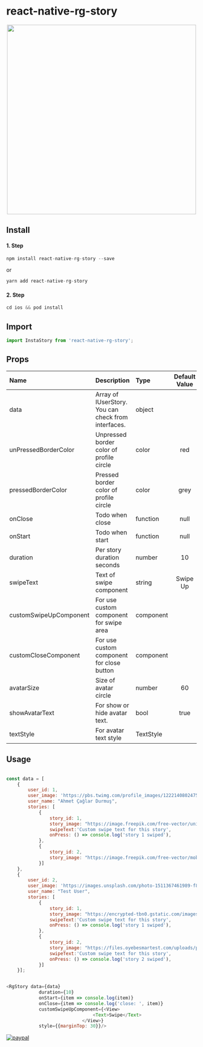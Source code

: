 # react-native-rg-story

<p align="center">
<img src="./images/example.gif" height="500" />
</p>

## Install

#### 1. Step
```javascript
npm install react-native-rg-story --save
```
or

```javascript
yarn add react-native-rg-story 
```

#### 2. Step
```javascript
cd ios && pod install
```

## Import
```javascript
import InstaStory from 'react-native-rg-story';
```

## Props
| Name | Description                                         | Type      | Default Value |
| :--- |:----------------------------------------------------|:----------|:-------------:|
| data | Array of IUserStory. You can check from interfaces. | object    |               |
| unPressedBorderColor | Unpressed border color of profile circle            | color     |      red      |
| pressedBorderColor | Pressed border color of profile circle              | color     |     grey      |
| onClose | Todo when close                                     | function  |     null      |
| onStart | Todo when start                                     | function  |     null      |
| duration | Per story duration seconds                          | number    |      10       |
| swipeText | Text of swipe component                             | string    |   Swipe Up    |
| customSwipeUpComponent | For use custom component for swipe area             | component |               |
| customCloseComponent | For use custom component for close button           | component |               |
| avatarSize | Size of avatar circle                               | number    |      60       |
| showAvatarText | For show or hide avatar text.                       | bool      |     true      |
| textStyle | For avatar text style                               | TextStyle      |           |

## Usage
```javascript

const data = [
    {
        user_id: 1,
        user_image: 'https://pbs.twimg.com/profile_images/1222140802475773952/61OmyINj.jpg',
        user_name: "Ahmet Çağlar Durmuş",
        stories: [
            {
                story_id: 1,
                story_image: "https://image.freepik.com/free-vector/universe-mobile-wallpaper-with-planets_79603-600.jpg",
                swipeText:'Custom swipe text for this story',
                onPress: () => console.log('story 1 swiped'),
            },
            {
                story_id: 2,
                story_image: "https://image.freepik.com/free-vector/mobile-wallpaper-with-fluid-shapes_79603-601.jpg",
            }]
    },
    {
        user_id: 2,
        user_image: 'https://images.unsplash.com/photo-1511367461989-f85a21fda167?ixid=MnwxMjA3fDB8MHxzZWFyY2h8Mnx8cHJvZmlsZXxlbnwwfHwwfHw%3D&ixlib=rb-1.2.1&w=1000&q=80',
        user_name: "Test User",
        stories: [
            {
                story_id: 1,
                story_image: "https://encrypted-tbn0.gstatic.com/images?q=tbn:ANd9GcTjORKvjcbMRGYPR3QIs3MofoWkD4wHzRd_eg&usqp=CAU",
                swipeText:'Custom swipe text for this story',
                onPress: () => console.log('story 1 swiped'),
            },
            {
                story_id: 2,
                story_image: "https://files.oyebesmartest.com/uploads/preview/vivo-u20-mobile-wallpaper-full-hd-(1)qm6qyz9v60.jpg",
                swipeText:'Custom swipe text for this story',
                onPress: () => console.log('story 2 swiped'),
            }]
    }];


<RgStory data={data}
            duration={10}
            onStart={item => console.log(item)}
            onClose={item => console.log('close: ', item)}
            customSwipeUpComponent={<View>
                                <Text>Swipe</Text>
                            </View>}
            style={{marginTop: 30}}/>

```



[![paypal](https://www.paypalobjects.com/en_US/i/btn/btn_donateCC_LG.gif)](http://www.bynogame.com/tr/destekle/caglardurmus)
